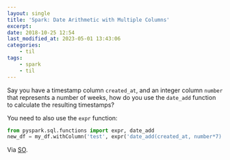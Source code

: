 ```yaml
---
layout: single
title: 'Spark: Date Arithmetic with Multiple Columns'
excerpt:
date: 2018-10-25 12:54
last_modified_at: 2023-05-01 13:43:06
categories:
    - til
tags:
    - spark
    - til
---
```


Say you have a timestamp column `created_at`,
and an integer column `number` that represents a number of weeks,
how do you use the `date_add` function to calculate the resulting timestamps?

You need to also use the `expr` function:

```python
from pyspark.sql.functions import expr, date_add
new_df = my_df.withColumn('test', expr('date_add(created_at, number*7)'))
```

Via [SO](https://stackoverflow.com/q/36561435/1257318).
